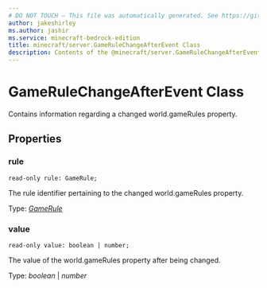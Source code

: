 ```yaml
---
# DO NOT TOUCH — This file was automatically generated. See https://github.com/mojang/minecraftapidocsgenerator to modify descriptions, examples, etc.
author: jakeshirley
ms.author: jashir
ms.service: minecraft-bedrock-edition
title: minecraft/server.GameRuleChangeAfterEvent Class
description: Contents of the @minecraft/server.GameRuleChangeAfterEvent class.
---
```

# GameRuleChangeAfterEvent Class

Contains information regarding a changed world.gameRules property.

## Properties

### **rule**
`read-only rule: GameRule;`

The rule identifier pertaining to the changed world.gameRules property.

Type: [*GameRule*](GameRule.md)

### **value**
`read-only value: boolean | number;`

The value of the world.gameRules property after being changed.

Type: *boolean* | *number*
